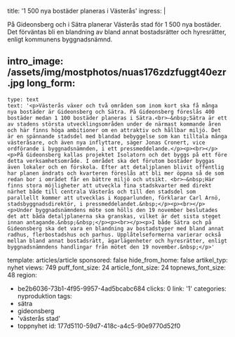 title: '1 500 nya bostäder planeras i Västerås'
ingress: |
  <p>På Gideonsberg och i Sätra planerar Västerås stad för 1 500 nya bostäder. Det förväntas bli en blandning av bland annat bostadsrätter och hyresrätter, enligt kommunens byggnadsnämnd.
  </p>
  
intro_image: /assets/img/mostphotos/nuas176zdzfuggt40ezr.jpg
long_form:
  -
    type: text
    text: '<p>Västerås växer och två områden som inom kort ska få många nya bostäder är Gideonsberg och Sätra. På Gideonsberg föreslås 400 bostäder medan 1 100 bostäder planeras i Sätra.<br>–&nbsp;Sätra är ett av stadens största utvecklingsområden under de närmast kommande åren och här finns höga ambitioner om en attraktiv och hållbar miljö. Det är en spännande stadsdel med blandad bebyggelse som kan tilltala många västeråsare, och även nya inflyttare, säger Jonas Cronert, vice ordförande i byggnadsnämnden, i ett pressmeddelande.</p><p><br></p><p>På Gideonsberg kallas projektet Isolatorn och det byggs på ett före detta verksamhetsområde. I området ska det förutom bostäder byggas även lokaler och en förskola. Efter att detaljplanen blivit offentlig har planen ändrats och kvarteren föreslås att bli mer öppna så de som redan bor i området får en bättre miljö och utsikt. <br>–&nbsp;Här finns stora möjligheter att utveckla fina stadskvarter med direkt närhet både till centrala Västerås och till den stadsdel som parallellt kommer att utvecklas i Kopparlunden, förklarar Carl Arnö, stadsbyggnadsdirektör, i pressmeddelandet.&nbsp;</p><p><br></p><p>Under byggnadsnämndens möte som hölls den 19 november beslutades det att båda detaljplanerna ska granskas, vilket är det sista steget innan antagande.&nbsp;&nbsp;</p><p><br></p><p>I både Sätra och på Gideonsberg ska det vara en blandning av bostadstyper med bland annat radhus, flerbostadshus och parhus. Upplåtelseformerna varierar också mellan bland annat bostadsrätt, ägarlägenheter och hyresrätter, enligt byggnadsnämndens handlingar från mötet den 19 november.&nbsp;</p>'
template: articles/article
sponsored: false
hide_from_home: false
artikel_typ: nyhet
views: 749
puff_font_size: 24
article_font_size: 24
topnews_font_size: 48
region:
  - be2b6036-73b1-4f95-9957-4ad5bcabc684
clicks: 0
link: '1'
categories: nyproduktion
tags:
  - sätra
  - gideonsberg
  - 'västerås stad'
  - toppnyhet
id: 177d5110-59d7-418c-a4c5-90e9770d52f0
